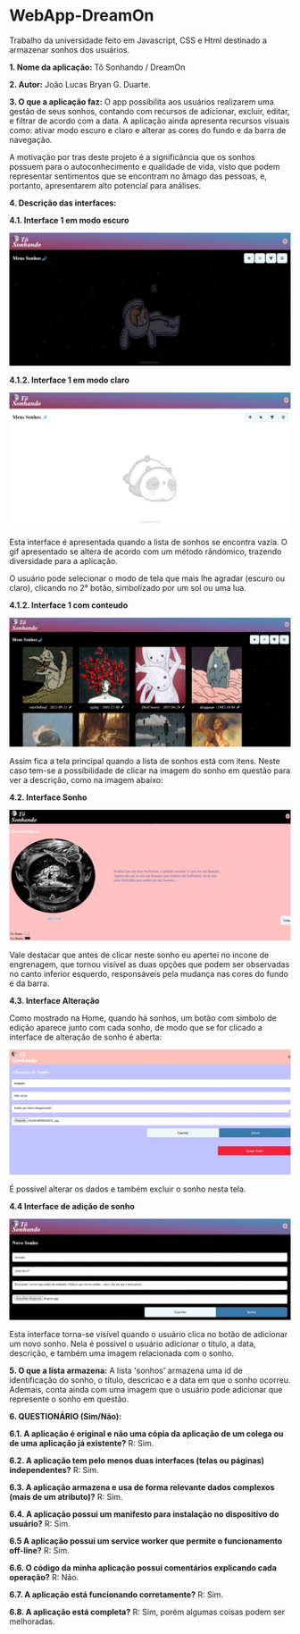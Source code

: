 # WebApp-DreamOn
Trabalho da universidade feito em Javascript, CSS e Html destinado a armazenar sonhos dos usuários.


**1. Nome da aplicação:** Tô Sonhando / DreamOn

**2. Autor:** João Lucas Bryan G. Duarte.

**3. O que a aplicação faz:** O app possibilita aos usuários realizarem uma gestão de seus sonhos, contando com recursos de adicionar, excluir, editar, e filtrar de acordo com a data. A aplicação ainda apresenta recursos visuais como: ativar modo escuro e claro e alterar as cores do fundo e da barra de navegação. 

A motivação por tras deste projeto é a significância que os sonhos possuem para o autoconhecimento e qualidade de vida, visto que podem representar sentimentos que se encontram no âmago das pessoas, e, portanto, apresentarem alto potencial para análises.

**4. Descrição das interfaces:**

**4.1. Interface 1 em modo escuro**

![InterfaceHome1](imgs/Interfaces/InterfaceHome01.jpg)

**4.1.2. Interface 1 em modo claro**



![InterfaceHome2](imgs/Interfaces/InterfaceHome02.jpg)

Esta interface é apresentada quando a lista de sonhos se encontra vazia. O gif apresentado se altera de acordo com um método rândomico, trazendo diversidade para a aplicação.

O usuário pode selecionar o modo de tela que mais lhe agradar (escuro ou claro), clicando no 2° botão, simbolizado por um sol ou uma lua.


**4.1.2. Interface 1 com conteudo**

![InterfaceHome3](imgs/Interfaces/InterfaceHome3.jpg)

Assim fica a tela principal quando a lista de sonhos está com itens. Neste caso tem-se a possibilidade de clicar na imagem do sonho em questão para ver a descrição, como na imagem abaixo:

**4.2. Interface Sonho**

![interfaceSonho](imgs/Interfaces/interfaceSonho.jpg)

Vale destacar que antes de clicar neste sonho eu apertei no incone de engrenagem, que tornou visível as duas opções que podem ser observadas no canto inferior esquerdo, responsáveis pela mudança nas cores do fundo e da barra.


**4.3. Interface Alteração**

Como mostrado na Home, quando há sonhos, um botão com simbolo de edição aparece junto com cada sonho, de modo que se for clicado a interface de alteração de sonho é aberta:

![InterfaceAlterar](imgs/Interfaces/InterfaceAlterar.jpg)

É possivel alterar os dados e também excluir o sonho nesta tela.


**4.4 Interface de adição de sonho**

![InterfaceAdicao](imgs/Interfaces/InterfaceAdicao.jpg)

Esta interface torna-se visível quando o usuário clica no botão de adicionar um novo sonho. Nela é possivel o usuário adicionar o titulo, a data, descrição, e também uma imagem relacionada com o sonho.

**5. O que a lista armazena:** A lista 'sonhos' armazena uma id de identificação do sonho, o título, descricao e a data em que o sonho ocorreu. Ademais, conta ainda com uma imagem que o usuário pode adicionar que represente o sonho em questão.




**6. QUESTIONÁRIO (Sim/Não):**

**6.1. A aplicação é original e não uma cópia da aplicação de um colega ou de uma aplicação já existente?**
R: Sim.

**6.2. A aplicação tem pelo menos duas interfaces (telas ou páginas) independentes?**
R: Sim.

**6.3. A aplicação armazena e usa de forma relevante dados complexos (mais de um atributo)?**
R: Sim.

**6.4. A aplicação possui um manifesto para instalação no dispositivo do usuário?**
R: Sim.

**6.5 A aplicação possui um service worker que permite o funcionamento off-line?**
R: Sim.

**6.6. O código da minha aplicação possui comentários explicando cada operação?**
R: Não.

**6.7. A aplicação está funcionando corretamente?**
R: Sim.

**6.8. A aplicação está completa?**
R: Sim, porém algumas coisas podem ser melhoradas.

